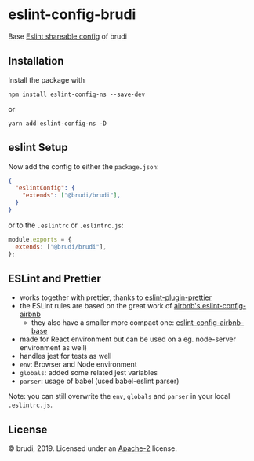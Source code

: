 # eslint-config-brudi

Base [Eslint shareable config](https://eslint.org/docs/developer-guide/shareable-configs) of brudi

## Installation

Install the package with

`npm install eslint-config-ns --save-dev`

or

`yarn add eslint-config-ns -D`

## eslint Setup

Now add the config to either the `package.json`:

```json
{
  "eslintConfig": {
    "extends": ["@brudi/brudi"],
  }
}
```

or to the `.eslintrc` or `.eslintrc.js`:

```js
module.exports = {
  extends: ["@brudi/brudi"],
};
```

## ESLint and Prettier

- works together with prettier, thanks to [eslint-plugin-prettier](prettier.io/docs/en/eslint.html#use-eslint-to-run-prettier)
- the ESLint rules are based on the great work of [airbnb's eslint-config-airbnb](https://github.com/airbnb/javascript/tree/master/packages/eslint-config-airbnb)
  - they also have a smaller more compact one: [eslint-config-airbnb-base](https://github.com/airbnb/javascript/tree/master/packages/eslint-config-airbnb-base)
- made for React environment but can be used on a eg. node-server environment as well)
- handles jest for tests as well
- `env`: Browser and Node environment
- `globals`: added some related jest variables
- `parser`: usage of babel (used babel-eslint parser)

Note: you can still overwrite the `env`, `globals` and `parser` in your local
`.eslintrc.js`.

## License

© brudi, 2019. Licensed under an
[Apache-2](https://github.com/brudi/brudi-hui/blob/master/LICENSE) license.